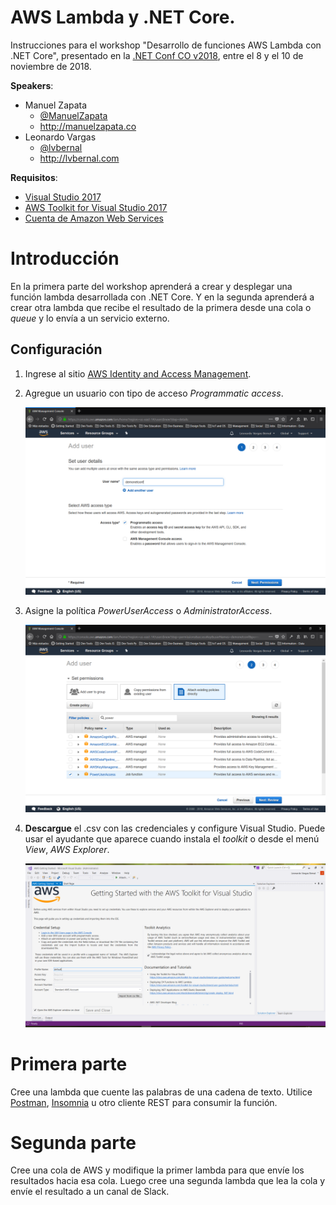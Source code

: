 # AWS Lambda y .NET Core.

Instrucciones para el workshop "Desarrollo de funciones AWS Lambda con .NET Core", presentado en la [.NET Conf CO v2018](http://co.netconf.global/es), entre el 8 y el 10 de noviembre de 2018.

__Speakers__:
* Manuel Zapata
    * [@ManuelZapata](http://twitter.com/manuelzapata)
    * http://manuelzapata.co
* Leonardo Vargas
    * [@lvbernal](http://twitter.com/lvbernal)
    * http://lvbernal.com

__Requisitos__:
* [Visual Studio 2017](https://visualstudio.microsoft.com/downloads)
* [AWS Toolkit for Visual Studio 2017](https://marketplace.visualstudio.com/items?itemName=AmazonWebServices.AWSToolkitforVisualStudio2017)
* [Cuenta de Amazon Web Services](https://aws.amazon.com/)

# Introducción

En la primera parte del workshop aprenderá a crear y desplegar una función lambda desarrollada con .NET Core. Y en la segunda aprenderá a crear otra lambda que recibe el resultado de la primera desde una cola o _queue_ y lo envía a un servicio externo.

## Configuración

1. Ingrese al sitio [AWS Identity and Access Management](https://console.aws.amazon.com/iam/home?region=us-east-1#/users).

2. Agregue un usuario con tipo de acceso _Programmatic access_.

    ![Image](./img/iam1.png)

3. Asigne la política _PowerUserAccess_ o _AdministratorAccess_.

    ![Image](./img/iam2.png)

4. __Descargue__ el .csv con las credenciales y configure Visual Studio. Puede usar el ayudante que aparece cuando instala el _toolkit_ o desde el menú _View_, _AWS Explorer_.

    ![Image](./img/toolkit.png)

# Primera parte

Cree una lambda que cuente las palabras de una cadena de texto. Utilice [Postman](https://www.getpostman.com/), [Insomnia](https://insomnia.rest/) u otro cliente REST para consumir la función.

# Segunda parte

Cree una cola de AWS y modifique la primer lambda para que envíe los resultados hacia esa cola. Luego cree una segunda lambda que lea la cola y envíe el resultado a un canal de Slack.